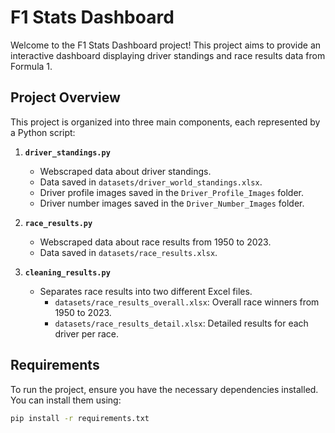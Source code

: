 # F1 Stats Dashboard

Welcome to the F1 Stats Dashboard project! This project aims to provide an interactive dashboard displaying driver standings and race results data from Formula 1.

## Project Overview

This project is organized into three main components, each represented by a Python script:

1. **`driver_standings.py`**
   - Webscraped data about driver standings.
   - Data saved in `datasets/driver_world_standings.xlsx`.
   - Driver profile images saved in the `Driver_Profile_Images` folder.
   - Driver number images saved in the `Driver_Number_Images` folder.

2. **`race_results.py`**
   - Webscraped data about race results from 1950 to 2023.
   - Data saved in `datasets/race_results.xlsx`.

3. **`cleaning_results.py`**
   - Separates race results into two different Excel files.
     - `datasets/race_results_overall.xlsx`: Overall race winners from 1950 to 2023.
     - `datasets/race_results_detail.xlsx`: Detailed results for each driver per race.

## Requirements

To run the project, ensure you have the necessary dependencies installed. You can install them using:

```bash
pip install -r requirements.txt
